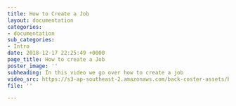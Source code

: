 ```yaml
---
title: How to Create a Job
layout: documentation
categories:
- documentation
sub_categories:
- Intro
date: 2018-12-17 22:25:49 +0000
page_title: How to create a Job
poster_image: ''
subheading: In this video we go over how to create a job
video_src: https://s3-ap-southeast-2.amazonaws.com/back-coster-assets/bp-training-videos/How+to+Create+a+Job.mp4
file: ''

---
```

